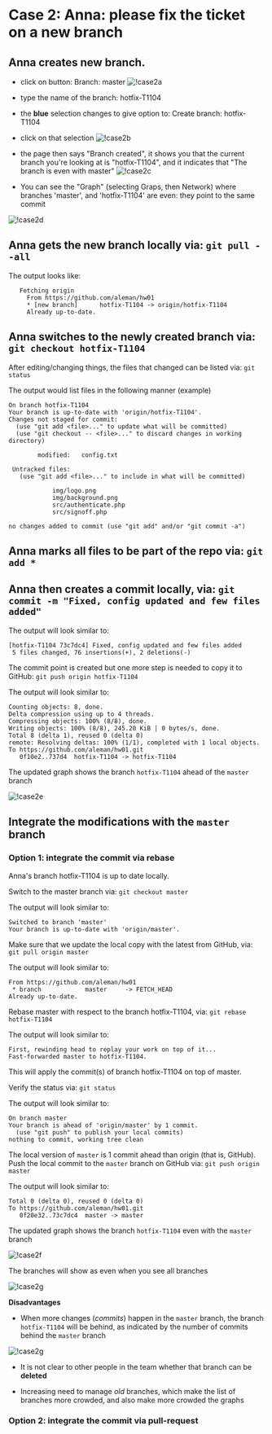 # Case 2: Anna: please fix the ticket on a new branch

## Anna creates new branch.

  * click on button: Branch: master
	![!case2a](img/case-2-a.png?raw=true)

  * type the name of the branch: hotfix-T1104
  * the **blue** selection changes to give option to: Create branch: hotfix-T1104
  * click on that selection
	![!case2b](img/case-2-b.png?raw=true)

  * the page then says "Branch created", it shows you that the current branch you're looking at is "hotfix-T1104", and it indicates that "The branch is even with master"
  ![!case2c](img/case-2-c.png?raw=true)

  * You can see the "Graph" (selecting Graps, then Network) where branches 'master', and 'hotfix-T1104' are even: they point to the same commit

  ![!case2d](img/case-2-d.png?raw=true)

## Anna gets the new branch locally via: `git pull --all`

The output looks like: 

```
   Fetching origin
     From https://github.com/aleman/hw01
     * [new branch]      hotfix-T1104 -> origin/hotfix-T1104
     Already up-to-date.
```

## Anna switches to the newly created branch via: `git checkout hotfix-T1104`

After editing/changing things, the files that changed can be listed via: `git status`

The output would list files in the following manner (example)

```
On branch hotfix-T1104
Your branch is up-to-date with 'origin/hotfix-T1104'.
Changes not staged for commit:
  (use "git add <file>..." to update what will be committed)
  (use "git checkout -- <file>..." to discard changes in working directory)

    	modified:   config.txt

 Untracked files:
   (use "git add <file>..." to include in what will be committed)

    	  	img/logo.png
    	  	img/background.png
    	  	src/authenticate.php
    	  	src/signoff.php

no changes added to commit (use "git add" and/or "git commit -a")
```

## Anna marks all files to be part of the repo via: `git add *`

## Anna then creates a commit locally, via: `git commit -m "Fixed, config updated and few files added"`

The output will look similar to:
```
[hotfix-T1104 73c7dc4] Fixed, config updated and few files added
 5 files changed, 76 insertions(+), 2 deletions(-)
 ```

The commit point is created but one more step is needed to copy it to GitHub: `git push origin hotfix-T1104`

The output will look similar to:
```
Counting objects: 8, done.
Delta compression using up to 4 threads.
Compressing objects: 100% (8/8), done.
Writing objects: 100% (8/8), 245.20 KiB | 0 bytes/s, done.
Total 8 (delta 1), reused 0 (delta 0)
remote: Resolving deltas: 100% (1/1), completed with 1 local objects.
To https://github.com/aleman/hw01.git
   0f10e2..737d4  hotfix-T1104 -> hotfix-T1104
```

The updated graph shows the branch `hotfix-T1104` ahead of the `master` branch

![!case2e](img/case-2-e.png?raw=true)

## Integrate the modifications with the `master` branch

### Option 1: integrate the commit via rebase

Anna's branch hotfix-T1104 is up to date locally.

Switch to the master branch via: `git checkout master`

The output will look similar to: 
```
Switched to branch 'master'
Your branch is up-to-date with 'origin/master'.
```

Make sure that we update the local copy with the latest from GitHub, via: `git pull origin master`

The output will look similar to:
```
From https://github.com/aleman/hw01
 * branch            master     -> FETCH_HEAD
Already up-to-date.
```

Rebase master with respect to the branch hotfix-T1104, via: `git rebase hotfix-T1104`

The output will look similar to:
```
First, rewinding head to replay your work on top of it...
Fast-forwarded master to hotfix-T1104.
```

This will apply the commit(s) of branch hotfix-T1104 on top of master.

Verify the status via: `git status`

The output will look similar to:
```
On branch master
Your branch is ahead of 'origin/master' by 1 commit.
  (use "git push" to publish your local commits)
nothing to commit, working tree clean
```

The local version of `master` is 1 commit ahead than origin (that is, GitHub). 
Push the local commit to the `master` branch on GitHub via: `git push origin master`

The output will look similar to:

```
Total 0 (delta 0), reused 0 (delta 0)
To https://github.com/aleman/hw01.git
   0f20e32..73c7dc4  master -> master
```

The updated graph shows the branch `hotfix-T1104` even with the `master` branch

![!case2f](img/case-2-f.png?raw=true)

The branches will show as even when you see all branches

![!case2g](img/case-2-g.png?raw=true)

**Disadvantages**

  * When more changes (*commits*) happen in the `master` branch, the branch `hotfix-T1104` will be behind, as indicated by the number of commits behind the `master` branch

![!case2g](img/case-2-g.png?raw=true)

  * It is not clear to other people in the team whether that branch can be **deleted**

  * Increasing need to manage *old* branches, which make the list of branches more crowded, and also make more crowded the graphs

### Option 2: integrate the commit via pull-request


